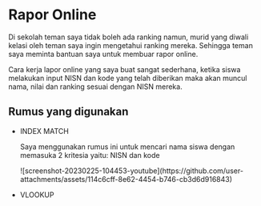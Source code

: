 # Rapor Online
Di sekolah teman saya tidak boleh ada ranking namun, murid yang diwali kelasi oleh teman saya ingin mengetahui ranking mereka.
Sehingga teman saya meminta bantuan saya untuk membuar rapor online.

Cara kerja lapor online yang saya buat sangat sederhana, ketika siswa melakukan input NISN dan kode yang telah diberikan maka akan muncul
nama, nilai dan ranking sesuai dengan NISN mereka.

## Rumus yang digunakan
- INDEX MATCH
  <p>Saya menggunakan rumus ini untuk mencari nama siswa dengan memasuka 2 kritesia yaitu: NISN dan kode</p>
  ![screenshot-20230225-104453-youtube](https://github.com/user-attachments/assets/114c6cff-8e62-4454-b746-cb3d6d916843)

  
- VLOOKUP
